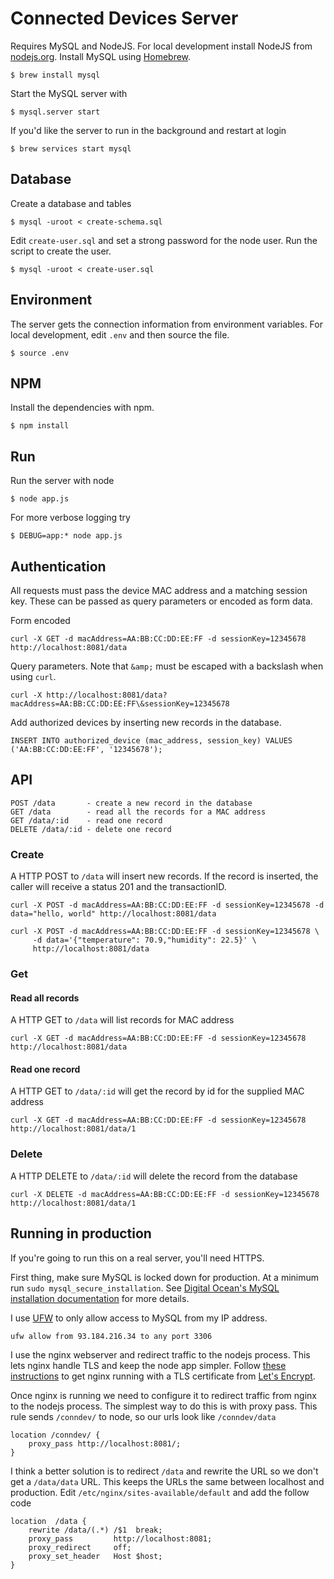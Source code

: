 # Connected Devices Server

Requires MySQL and NodeJS. For local development install NodeJS from [nodejs.org](https://nodejs.org). Install MySQL using [Homebrew](https://brew.sh).

    $ brew install mysql

Start the MySQL server with

    $ mysql.server start

If you'd like the server to run in the background and restart at login

    $ brew services start mysql

## Database 

Create a database and tables

    $ mysql -uroot < create-schema.sql

Edit `create-user.sql` and set a strong password for the node user. Run the script to create the user.

    $ mysql -uroot < create-user.sql

## Environment

The server gets the connection information from environment variables. For local development, edit `.env` and then source the file.

    $ source .env

## NPM

Install the dependencies with npm.

    $ npm install

## Run

Run the server with node

    $ node app.js

For more verbose logging try

    $ DEBUG=app:* node app.js

## Authentication

All requests must pass the device MAC address and a matching session key. These can be passed as query parameters or encoded as form data.

Form encoded

    curl -X GET -d macAddress=AA:BB:CC:DD:EE:FF -d sessionKey=12345678 http://localhost:8081/data

Query parameters. Note that `&amp;` must be escaped with a backslash when using `curl`.

    curl -X http://localhost:8081/data?macAddress=AA:BB:CC:DD:EE:FF\&sessionKey=12345678

Add authorized devices by inserting new records in the database.
    
    INSERT INTO authorized_device (mac_address, session_key) VALUES ('AA:BB:CC:DD:EE:FF', '12345678');

## API

    POST /data       - create a new record in the database
    GET /data        - read all the records for a MAC address
    GET /data/:id    - read one record
    DELETE /data/:id - delete one record

### Create

A HTTP POST to `/data` will insert new records. If the record is inserted, the caller will receive a status 201 and the transactionID.

    curl -X POST -d macAddress=AA:BB:CC:DD:EE:FF -d sessionKey=12345678 -d data="hello, world" http://localhost:8081/data

    curl -X POST -d macAddress=AA:BB:CC:DD:EE:FF -d sessionKey=12345678 \
         -d data='{"temperature": 70.9,"humidity": 22.5}' \
         http://localhost:8081/data

### Get

#### Read all records

A HTTP GET to `/data` will list records for MAC address

    curl -X GET -d macAddress=AA:BB:CC:DD:EE:FF -d sessionKey=12345678 http://localhost:8081/data

#### Read one record

A HTTP GET to `/data/:id` will get the record by id for the supplied MAC address

    curl -X GET -d macAddress=AA:BB:CC:DD:EE:FF -d sessionKey=12345678 http://localhost:8081/data/1

### Delete

A HTTP DELETE to `/data/:id` will delete the record from the database

    curl -X DELETE -d macAddress=AA:BB:CC:DD:EE:FF -d sessionKey=12345678 http://localhost:8081/data/1

## Running in production

If you're going to run this on a real server, you'll need HTTPS.

First thing, make sure MySQL is locked down for production. At a minimum run `sudo mysql_secure_installation`. See [Digital Ocean's MySQL installation documentation](https://www.digitalocean.com/community/tutorials/how-to-install-mysql-on-ubuntu-18-04) for more details.

I use [UFW](https://www.digitalocean.com/community/tutorials/how-to-set-up-a-firewall-with-ufw-on-ubuntu-18-04) to only allow access to MySQL from my IP address.

    ufw allow from 93.184.216.34 to any port 3306

I use the nginx webserver and redirect traffic to the nodejs process. This lets nginx handle TLS and keep the node app simpler. Follow [these instructions](https://www.digitalocean.com/community/tutorials/how-to-secure-nginx-with-let-s-encrypt-on-ubuntu-18-04) to get nginx running with a TLS certificate from [Let's Encrypt](https://letsencrypt.org/).

Once nginx is running we need to configure it to redirect traffic from nginx to the nodejs process. The simplest way to do this is with proxy pass. This rule sends `/conndev/` to node, so our urls look like `/conndev/data`

    location /conndev/ {
        proxy_pass http://localhost:8081/;
    }

I think a better solution is to redirect `/data` and rewrite the URL so we don't get a `/data/data` URL. This keeps the URLs the same between localhost and production. Edit `/etc/nginx/sites-available/default` and add the follow code

    location  /data {
        rewrite /data/(.*) /$1  break;
        proxy_pass         http://localhost:8081;
        proxy_redirect     off;
        proxy_set_header   Host $host;
    }

